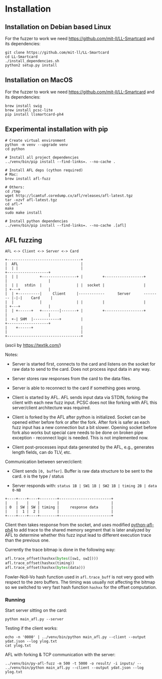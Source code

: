 # Installation
## Installation on Debian based Linux
For the fuzzer to work we need https://github.com/mit-ll/LL-Smartcard and its dependencies:

```
git clone https://github.com/mit-ll/LL-Smartcard
cd LL-Smartcard
./install_dependencies.sh
python2 setup.py install
```

## Installation on MacOS

For the fuzzer to work we need https://github.com/mit-ll/LL-Smartcard and its dependencies:

```
brew install swig
brew install pcsc-lite
pip install llsmartcard-ph4
```

## Experimental installation with pip

```
# Create virtual environment
python -m venv --upgrade venv
cd python

# Install all project dependencies
../venv/bin/pip install --find-links=. --no-cache .

# Install AFL deps (cython required)
# Mac:
brew install afl-fuzz

# Others:
cd /tmp
wget http://lcamtuf.coredump.cx/afl/releases/afl-latest.tgz
tar -xzvf afl-latest.tgz
cd afl-*
make
sudo make install

# Install python dependencies
../venv/bin/pip install --find-links=. --no-cache .[afl]
```

## AFL fuzzing

```
AFL <-> Client <-> Server <-> Card

+----------------------------------+
|  AFL                             |
|  | |                             |                                   +-------------------+
|  | |          +----------------+ |         +------------------+      |                   |
|  | |   stdin  |                | |  socket |                  |      | +---+             |
|  | +----------|     Client     |------------      Server      -------- |-|-|    Card     |
|  |            |                | |         |                  |      | +---+             |
|  | +------+   +--------|-------+ |         +------------------+      |                   |
|  +-| SHM  |------------+         |                                   +-------------------+
|    +------+                      |
|                                  |
+----------------------------------+
```

(ascii by https://textik.com/)

Notes:

- Server is started first, connects to the card and listens on the socket for raw data to send to the card.
Does not process input data in any way.

- Server stores raw responses from the card to the data files.

- Server is able to reconnect to the card if something goes wrong.

- Client is started by AFL. AFL sends input data via STDIN, forking the client with each new fuzz input.
PCSC does not like forking with AFL this server/client architecture was required.

- Client is forked by the AFL after python is initialized. Socket can be opened either before fork or after the fork.
After fork is safer as each fuzz input has a new connection but a bit slower. Opening socket before fork also works
but special care needs to be done on broken pipe exception - reconnect logic is needed. This is not implemented now.

- Client post-processes input data generated by the AFL, e.g., generates length fields, can do TLV, etc.


Communication between server/client:

- Client sends `[0, buffer]`. Buffer is raw data structure to be sent to the card. `0` is the type / status

- Server responds with: `status 1B | SW1 1B | SW2 1B | timing 2B | data 0-NB`

```
+----+----+----+--------+------------------------+
|    |    |    |        |                        |
| 0  | SW | SW | timing |     response data      |
|    |  1 |  2 |        |                        |
+----+----+----+--------+------------------------+
```

Client then takes response from the socket, and uses modified [python-afl-ph4] to add trace to the shared memory segment
that is later analyzed by AFL to determine whether this fuzz input lead to different execution trace than the previous one.

Currently the trace bitmap is done in the following way:

```python
afl.trace_offset(hashxx(bytes([sw1, sw2])))
afl.trace_offset(hashxx(timing))
afl.trace_offset(hashxx(bytes(data)))
```

Fowler-Noll-Vo hash function used in `afl.trace_buff` is not very good with respect to the zero buffers. The timing
was usually not affecting the bitmap so we switched to very fast hash function `hashxx` for the offset computation.

### Running

Start server sitting on the card:

```
python main_afl.py --server
```


Testing if the client works:

```
echo -n '0000' | ../venv/bin/python main_afl.py --client --output ydat.json --log ylog.txt
cat ylog.txt
```

AFL with forking & TCP communication with the server:

```
../venv/bin/py-afl-fuzz -m 500 -t 5000 -o result/ -i inputs/ -- ../venv/bin/python main_afl.py --client --output ydat.json --log ylog.txt
```


[python-afl-ph4]: https://github.com/ph4r05/python-afl